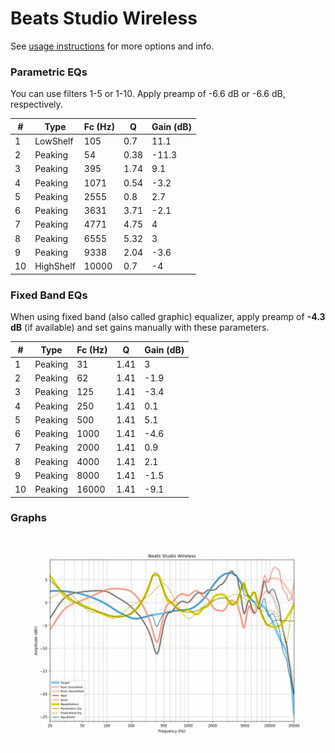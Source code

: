 # Beats Studio Wireless
See [usage instructions](https://github.com/jaakkopasanen/AutoEq#usage) for more options and info.

### Parametric EQs
You can use filters 1-5 or 1-10. Apply preamp of -6.6 dB or -6.6 dB, respectively.

|   # | Type      |   Fc (Hz) |    Q |   Gain (dB) |
|-----|-----------|-----------|------|-------------|
|   1 | LowShelf  |       105 | 0.7  |        11.1 |
|   2 | Peaking   |        54 | 0.38 |       -11.3 |
|   3 | Peaking   |       395 | 1.74 |         9.1 |
|   4 | Peaking   |      1071 | 0.54 |        -3.2 |
|   5 | Peaking   |      2555 | 0.8  |         2.7 |
|   6 | Peaking   |      3631 | 3.71 |        -2.1 |
|   7 | Peaking   |      4771 | 4.75 |         4   |
|   8 | Peaking   |      6555 | 5.32 |         3   |
|   9 | Peaking   |      9338 | 2.04 |        -3.6 |
|  10 | HighShelf |     10000 | 0.7  |        -4   |

### Fixed Band EQs
When using fixed band (also called graphic) equalizer, apply preamp of **-4.3 dB** (if available) and set gains manually with these parameters.

|   # | Type    |   Fc (Hz) |    Q |   Gain (dB) |
|-----|---------|-----------|------|-------------|
|   1 | Peaking |        31 | 1.41 |         3   |
|   2 | Peaking |        62 | 1.41 |        -1.9 |
|   3 | Peaking |       125 | 1.41 |        -3.4 |
|   4 | Peaking |       250 | 1.41 |         0.1 |
|   5 | Peaking |       500 | 1.41 |         5.1 |
|   6 | Peaking |      1000 | 1.41 |        -4.6 |
|   7 | Peaking |      2000 | 1.41 |         0.9 |
|   8 | Peaking |      4000 | 1.41 |         2.1 |
|   9 | Peaking |      8000 | 1.41 |        -1.5 |
|  10 | Peaking |     16000 | 1.41 |        -9.1 |

### Graphs
![](./Beats%20Studio%20Wireless.png)
